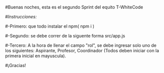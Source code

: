 #Buenas noches, esta es el segundo Sprint del equito T-WhiteCode

#*Instrucciones:*

#-Primero: que todo instalar el npm( npm i )

#-Segundo: se debe correr de la siguente forma src/app.js

#-Tercero: A la hora de llenar el campo "rol", se debe ingresar solo uno de los siguientes:
  Aspirante, 
  Profesor, 
  Coordinador
(Todos deben iniciar con la primera inicial en mayuscula).


#¡Gracias!
